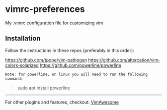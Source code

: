 # vimrc-preferences

My .vimrc configuration file for customizing vim

## Installation

Follow the instructions in these repos (preferably in this order):

https://github.com/tpope/vim-pathogen
https://github.com/altercation/vim-colors-solarized
https://github.com/powerline/powerline

    Note: for powerline, on linux you will need to run the following command:

> sudo apt install powerline 

--------

For other plugins and features, checkout: [VimAwesome](https://vimawesome.com/) 
